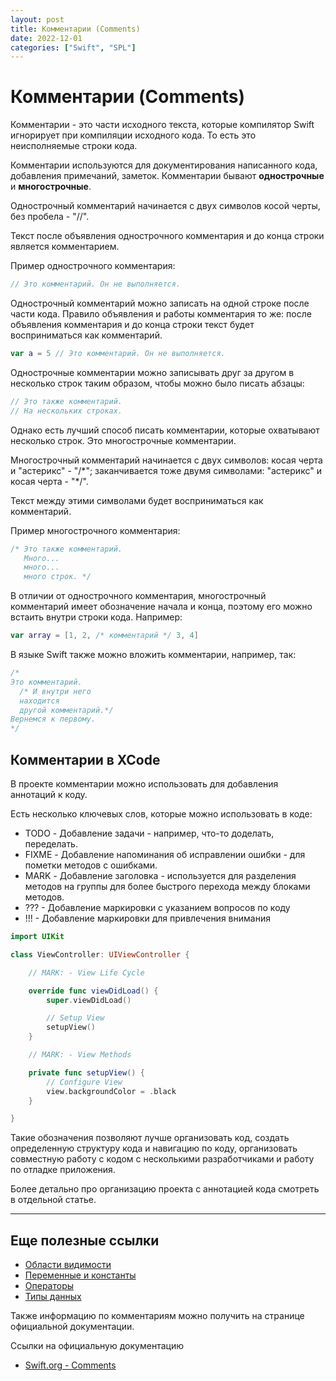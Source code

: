 ```yaml
---
layout: post
title: Комментарии (Comments)
date: 2022-12-01
categories: ["Swift", "SPL"]
---
```


# Комментарии (Comments)

Комментарии - это части исходного текста, которые компилятор Swift игнорирует при компиляции исходного кода. То есть это неисполняемые строки кода.

Комментарии используются для документирования написанного кода, добавления примечаний, заметок.
Комментарии бывают **однострочные** и **многострочные**.

Однострочный комментарий начинается с двух символов косой черты, без пробела - "//".

Текст после объявления однострочного комментария и до конца строки является комментарием.

Пример однострочного комментария:

```swift
// Это комментарий. Он не выполняется.
```

Однострочный комментарий можно записать на одной строке после части кода. Правило объявления и работы комментария то же: после объявления комментария и до конца строки текст будет восприниматься как комментарий.

```swift
var a = 5 // Это комментарий. Он не выполняется. 
```

Однострочные комментарии можно записывать друг за другом в несколько строк таким образом, чтобы можно было писать абзацы:

```swift
// Это также комментарий.
// На нескольких строках.
```
Однако есть лучший способ писать комментарии, которые охватывают несколько строк. Это многострочные комментарии.

Многострочный комментарий начинается с двух символов: косая черта и "астерикс" - "\/\*"; заканчивается тоже двумя символами: "астерикс" и косая черта - "\*\/".

Текст между этими символами будет восприниматься как комментарий.

Пример многострочного комментария:

```swift
/* Это также комментарий.
   Много...
   много...
   много строк. */
```

В отличии от однострочного комментария, многострочный комментарий имеет обозначение начала и конца, поэтому его можно встаить внутри строки кода. Например:

```swift
var array = [1, 2, /* комментарий */ 3, 4]
```

В языке Swift также можно вложить комментарии, например, так:

```swift
/* 
Это комментарий.
  /* И внутри него
  находится
  другой комментарий.*/
Вернемся к первому.
*/
```

## Комментарии в XCode

В проекте комментарии можно использовать для добавления аннотаций к коду.

Есть несколько ключевых слов, которые можно использовать в коде:

- TODO - Добавление задачи - например, что-то доделать, переделать.
- FIXME - Добавление напоминания об исправлении ошибки - для пометки методов с ошибками. 
- MARK - Добавление заголовка - используется для разделения методов на группы для более быстрого перехода между блоками методов.
- ??? - Добавление маркировки с указанием вопросов по коду
- !!! - Добавление маркировки для привлечения внимания 

```swift
import UIKit

class ViewController: UIViewController {

    // MARK: - View Life Cycle

    override func viewDidLoad() {
        super.viewDidLoad()

        // Setup View
        setupView()
    }

    // MARK: - View Methods

    private func setupView() {
        // Configure View
        view.backgroundColor = .black
    }

}
```

Такие обозначения позволяют лучше организовать код, создать определенную структуру кода и навигацию по коду, организовать совместную работу с кодом с несколькими разработчиками и работу по отладке приложения.

Более детально про организацию проекта с аннотацией кода смотреть в отдельной статье. 

---

## Еще полезные ссылки

- [Области видимости](https://robot.obo.dev/read/posts/scope/)
- [Переменные и константы](https://robot.obo.dev/read/posts/variable/)
- [Операторы](https://robot.obo.dev/read/posts/operator/)
- [Типы данных](https://robot.obo.dev/read/posts/data-type/)

Также информацию по комментариям можно получить на странице официальной документации.

Ссылки на официальную документацию

- [Swift.org - Comments](https://docs.swift.org/swift-book/LanguageGuide/TheBasics.html#ID315)